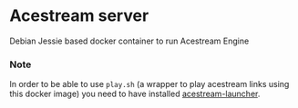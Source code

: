 # Acestream server

Debian Jessie based docker container to run Acestream Engine


### Note

In order to be able to use `play.sh` (a wrapper to play acestream links using this docker image) you need to have installed [acestream-launcher](https://github.com/jonian/acestream-launcher).
